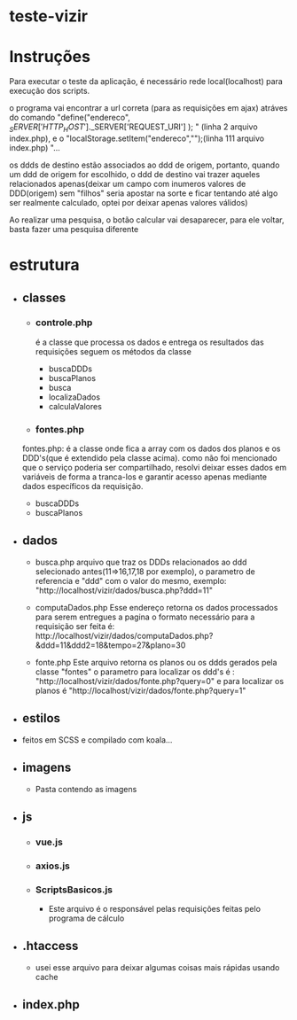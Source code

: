 # teste-vizir

# Instruções

Para executar o teste da aplicação, é necessário 
        rede local(localhost) para execução dos scripts.
        
  o programa vai encontrar a url correta (para as requisições em ajax) atráves do comando 
        "define("endereco", $_SERVER['HTTP_HOST'].$_SERVER['REQUEST_URI'] ); " (linha 2 arquivo index.php), e o 
        "localStorage.setItem("endereco","<?php echo endereco;?>");(linha 111 arquivo index.php) "...  
        
   os ddds de destino estão associados ao ddd de origem, portanto, quando um ddd de origem for escolhido, o ddd de destino vai trazer 
           aqueles relacionados apenas(deixar um campo com inumeros valores de DDD(origem) sem "filhos" seria apostar na sorte e ficar tentando até algo 
           ser realmente calculado, optei por deixar apenas valores válidos)      
        
   Ao realizar uma pesquisa, o botão calcular vai desaparecer, para ele voltar, basta fazer uma pesquisa diferente      
        
# estrutura        
        
* ## classes
    * ### controle.php  
         é a classe que processa os dados e entrega os resultados das requisições seguem os métodos da classe
        * buscaDDDs
        * buscaPlanos
        * busca
        * localizaDados
        * calculaValores
        
    * ### fontes.php
    fontes.php: é a classe onde fica a array com os dados dos planos e os DDD's(que é extendido pela classe acima). 
    como não foi mencionado que o serviço poderia ser compartilhado, resolvi deixar esses dados em variáveis de forma a 
    tranca-los e garantir acesso apenas mediante dados específicos da requisição.
       
   * buscaDDDs
   * buscaPlanos                    
   
* ## dados
  * busca.php  arquivo que traz os DDDs relacionados ao ddd selecionado antes(11=>16,17,18 por exemplo), o parametro de referencia e "ddd" com o valor do mesmo, exemplo: "http://localhost/vizir/dados/busca.php?ddd=11"
  
  * computaDados.php  Esse endereço retorna os dados processados para serem entregues a pagina o formato necessário para a requisição ser feita é: http://localhost/vizir/dados/computaDados.php?&ddd=11&ddd2=18&tempo=27&plano=30
  
  * fonte.php
Este arquivo retorna os planos ou os ddds gerados pela classe "fontes" o parametro para localizar os ddd's é : "http://localhost/vizir/dados/fonte.php?query=0" e para localizar os planos é "http://localhost/vizir/dados/fonte.php?query=1"



* ## estilos
 * feitos em SCSS e compilado com koala...
* ## imagens
  * Pasta contendo as imagens
* ## js
  * ### vue.js
  * ### axios.js
  * ### ScriptsBasicos.js
    * Este arquivo é o responsável pelas requisições feitas pelo programa de cálculo

* ## .htaccess
  * usei esse arquivo para deixar algumas coisas mais rápidas usando cache
* ## index.php









